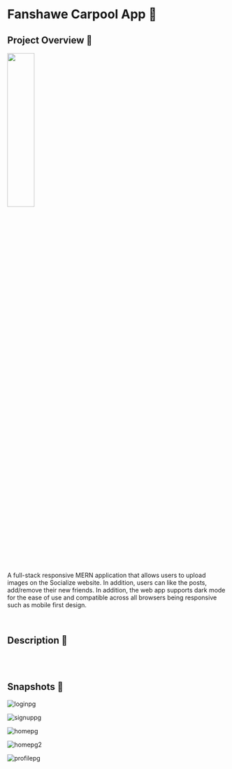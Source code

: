 # Fanshawe Carpool App 🚗

## Project Overview 📢

<img src="https://github.com/KHADILKAR-PRIJAY/Taxi-app/assets/86222915/6329b538-987c-4c48-a934-a83fad6fddf3"  width="35%" height="30%"> </br>

A full-stack responsive MERN application that allows users to upload images on the Socialize website. In addition, users can like the posts, add/remove their new friends.  In addition, the web app supports dark mode for the ease of use and compatible across all browsers being responsive such as mobile first design.

<br />

## Description 💬

<br />

<br />

## Snapshots 📸

![loginpg](https://user-images.githubusercontent.com/86222915/236658635-2c2355b9-ee2b-40be-8170-1ef093a520f0.PNG)

![signuppg](https://user-images.githubusercontent.com/86222915/236658638-8e47f037-2de1-4273-b27a-dbeb0e4f4ecc.PNG)

![homepg](https://user-images.githubusercontent.com/86222915/236658639-5a319961-d512-4d3e-a3ce-46d06db06eba.PNG)

![homepg2](https://user-images.githubusercontent.com/86222915/236658640-b211e591-4c1b-4d84-b6c8-4180be4304c8.PNG)

![profilepg](https://user-images.githubusercontent.com/86222915/236658642-20e50fec-cc06-42d5-b5a3-2825c2d76ae8.PNG)

<br />
